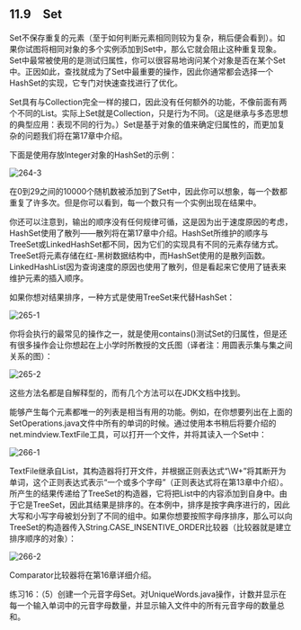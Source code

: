 ## 11.9　Set

Set不保存重复的元素（至于如何判断元素相同则较为复杂，稍后便会看到）。如果你试图将相同对象的多个实例添加到Set中，那么它就会阻止这种重复现象。Set中最常被使用的是测试归属性，你可以很容易地询问某个对象是否在某个Set中。正因如此，查找就成为了Set中最重要的操作，因此你通常都会选择一个HashSet的实现，它专门对快速查找进行了优化。

Set具有与Collection完全一样的接口，因此没有任何额外的功能，不像前面有两个不同的List。实际上Set就是Collection，只是行为不同。（这是继承与多态思想的典型应用：表现不同的行为。）Set是基于对象的值来确定归属性的，而更加复杂的问题我们将在第17章中介绍。

下面是使用存放Integer对象的HashSet的示例：

![264-3](../Images/image02977.jpeg)

在0到29之间的10000个随机数被添加到了Set中，因此你可以想象，每一个数都重复了许多次。但是你可以看到，每一个数只有一个实例出现在结果中。

你还可以注意到，输出的顺序没有任何规律可循，这是因为出于速度原因的考虑，HashSet使用了散列——散列将在第17章中介绍。HashSet所维护的顺序与TreeSet或LinkedHashSet都不同，因为它们的实现具有不同的元素存储方式。TreeSet将元素存储在红-黑树数据结构中，而HashSet使用的是散列函数。LinkedHashList因为查询速度的原因也使用了散列，但是看起来它使用了链表来维护元素的插入顺序。

如果你想对结果排序，一种方式是使用TreeSet来代替HashSet：

![265-1](../Images/image02978.jpeg)

你将会执行的最常见的操作之一，就是使用contains()测试Set的归属性，但是还有很多操作会让你想起在上小学时所教授的文氏图（译者注：用圆表示集与集之间关系的图）：

![265-2](../Images/image02979.jpeg)

这些方法名都是自解释型的，而有几个方法可以在JDK文档中找到。

能够产生每个元素都唯一的列表是相当有用的功能。例如，在你想要列出在上面的SetOperations.java文件中所有的单词的时候。通过使用本书稍后将要介绍的net.mindview.TextFile工具，可以打开一个文件，并将其读入一个Set中：

![266-1](../Images/image02980.jpeg)

TextFile继承自List<String>，其构造器将打开文件，并根据正则表达式“\\W+”将其断开为单词，这个正则表达式表示“一个或多个字母”（正则表达式将在第13章中介绍）。所产生的结果传递给了TreeSet的构造器，它将把List中的内容添加到自身中。由于它是TreeSet，因此其结果是排序的。在本例中，排序是按字典序进行的，因此大写和小写字母被划分到了不同的组中。如果你想要按照字母序排序，那么可以向TreeSet的构造器传入String.CASE_INSENTIVE_ORDER比较器（比较器就是建立排序顺序的对象）：

![266-2](../Images/image02981.jpeg)

Comparator比较器将在第16章详细介绍。

练习16：（5）创建一个元音字母Set。对UniqueWords.java操作，计数并显示在每一个输入单词中的元音字母数量，并显示输入文件中的所有元音字母的数量总和。